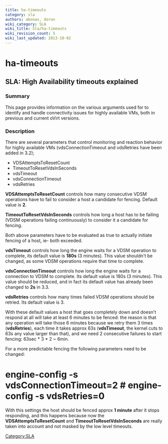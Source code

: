 ```yaml
---
title: ha-timeouts
category: sla
authors: abonas, doron
wiki_category: SLA
wiki_title: Sla/ha-timeouts
wiki_revision_count: 5
wiki_last_updated: 2013-10-02
---
```


# ha-timeouts

## SLA: High Availability timeouts explained

### Summary

This page provides information on the various arguments used for to identify and
handle connectivity issues for highly available VMs, both in previous and current oVirt versions.

### Description

There are several parameters that control monitoring and reaction behavior for
highly available VMs (vdsConnectionTimeout and vdsRetries have been added in 3.2);

*   VDSAttemptsToResetCount
*   TimeoutToResetVdsInSeconds
*   vdsTimeout
*   vdsConnectionTimeout
*   vdsRetries

**VDSAttemptsToResetCount** controls how many consecutive VDSM operations
have to fail to consider a host a candidate for fencing. Default value is **2**.

**TimeoutToResetVdsInSeconds** controls how long a host has to be failing
(VDSM operations failing continuously) to consider it a candidate for fencing.

Both above parameters have to be evaluated as true to actually initiate fencing of a host,
ie- both exceeded.

**vdsTimeout** controls how long the engine waits for a VDSM operation to
complete, its default value is **180s** (3 minutes). This value shouldn't be
changed, as some VDSM operations require that time to complete.

**vdsConnectionTimeout** controls how long the engine waits for a connection
to VDSM to complete. Its default value is 180s (3 minutes). This value should be
reduced, and in fact its default value has already been changed to **2s** in 3.3.

**vdsRetries** controls how many times failed VDSM operations should be
retried. Its default value is 3.

With these default values a host that goes completely down and doesn't respond
at all will take at least 6 minutes to be fenced: the reason is that any operation will
take those 6 minutes because we retry them 3 times (**vdsRetries**), each time it
takes approx 63s (**vdsTimeout**, the kernel cuts to 63s any value larger than that),
and we need 2 consecutive failures to start fencing: 63sec \* 3 \* 2 ~ 6min.

For a more predictable fencing the following parameters need to be changed:
 # engine-config -s vdsConnectionTimeout=2 # engine-config -s vdsRetries=0

With this settings the host should be fenced approx **1 minute** after it stops responding,
and this happens because now the **VDSAttemptsToResetCount** and **TimeoutToResetVdsInSeconds**
are really taken into account and not masked by the low level timeouts.

<Category:SLA>
